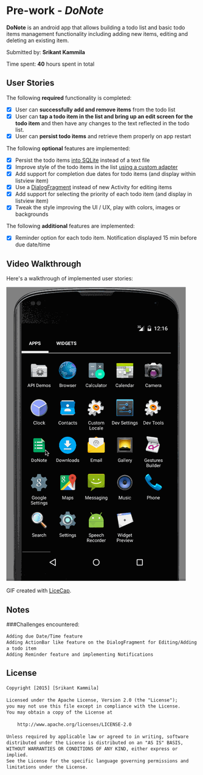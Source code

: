 # Pre-work - *DoNote*

**DoNote** is an android app that allows building a todo list and basic todo items management functionality including adding new items, editing and deleting an existing item.

Submitted by: **Srikant Kammila**

Time spent: **40** hours spent in total

## User Stories

The following **required** functionality is completed:

* [X] User can **successfully add and remove items** from the todo list
* [X] User can **tap a todo item in the list and bring up an edit screen for the todo item** and then have any changes to the text reflected in the todo list.
* [X] User can **persist todo items** and retrieve them properly on app restart

The following **optional** features are implemented:

* [X] Persist the todo items [into SQLite](http://guides.codepath.com/android/Persisting-Data-to-the-Device#sqlite) instead of a text file
* [X] Improve style of the todo items in the list [using a custom adapter](http://guides.codepath.com/android/Using-an-ArrayAdapter-with-ListView)
* [X] Add support for completion due dates for todo items (and display within listview item)
* [X] Use a [DialogFragment](http://guides.codepath.com/android/Using-DialogFragment) instead of new Activity for editing items
* [X] Add support for selecting the priority of each todo item (and display in listview item)
* [X] Tweak the style improving the UI / UX, play with colors, images or backgrounds

The following **additional** features are implemented:

* [X] Reminder option for each todo item. Notification displayed 15 min before due date/time


## Video Walkthrough 

Here's a walkthrough of implemented user stories:

<img src='https://github.com/srikantkammila/CodepathToDo/blob/master/pre-work.gif' title='Video Walkthrough' width='' alt='Video Walkthrough' />

GIF created with [LiceCap](http://www.cockos.com/licecap/).

## Notes

###Challenges encountered:
    
    Adding due Date/Time feature
    Adding ActionBar like feature on the DialogFragment for Editing/Adding a todo item
    Adding Reminder feature and implementing Notifications

## License

    Copyright [2015] [Srikant Kammila]

    Licensed under the Apache License, Version 2.0 (the "License");
    you may not use this file except in compliance with the License.
    You may obtain a copy of the License at

        http://www.apache.org/licenses/LICENSE-2.0

    Unless required by applicable law or agreed to in writing, software
    distributed under the License is distributed on an "AS IS" BASIS,
    WITHOUT WARRANTIES OR CONDITIONS OF ANY KIND, either express or implied.
    See the License for the specific language governing permissions and
    limitations under the License.